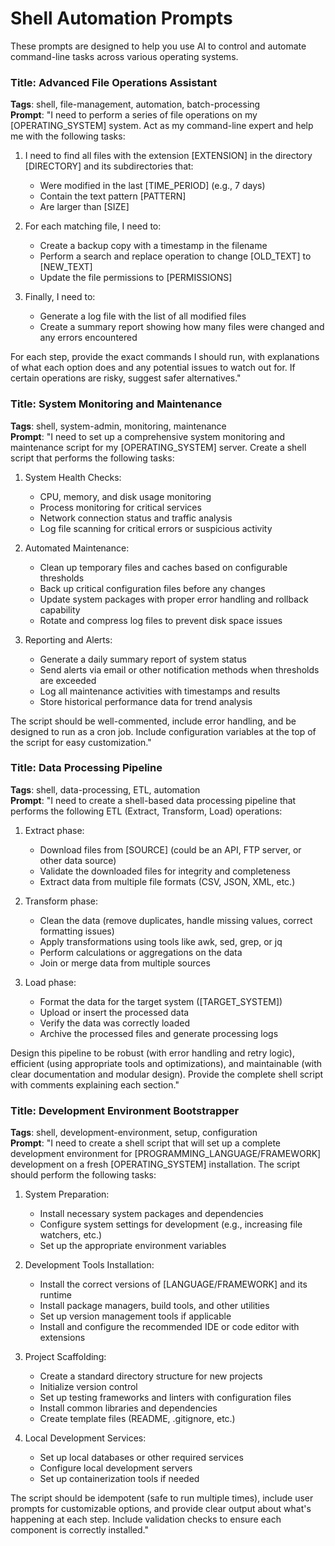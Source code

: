 # Shell Automation Prompts

These prompts are designed to help you use AI to control and automate command-line tasks across various operating systems.

### Title: Advanced File Operations Assistant
**Tags**: shell, file-management, automation, batch-processing  
**Prompt**: "I need to perform a series of file operations on my [OPERATING_SYSTEM] system. Act as my command-line expert and help me with the following tasks:

1. I need to find all files with the extension [EXTENSION] in the directory [DIRECTORY] and its subdirectories that:
   - Were modified in the last [TIME_PERIOD] (e.g., 7 days)
   - Contain the text pattern [PATTERN]
   - Are larger than [SIZE]

2. For each matching file, I need to:
   - Create a backup copy with a timestamp in the filename
   - Perform a search and replace operation to change [OLD_TEXT] to [NEW_TEXT]
   - Update the file permissions to [PERMISSIONS]

3. Finally, I need to:
   - Generate a log file with the list of all modified files
   - Create a summary report showing how many files were changed and any errors encountered

For each step, provide the exact commands I should run, with explanations of what each option does and any potential issues to watch out for. If certain operations are risky, suggest safer alternatives."

### Title: System Monitoring and Maintenance
**Tags**: shell, system-admin, monitoring, maintenance  
**Prompt**: "I need to set up a comprehensive system monitoring and maintenance script for my [OPERATING_SYSTEM] server. Create a shell script that performs the following tasks:

1. System Health Checks:
   - CPU, memory, and disk usage monitoring
   - Process monitoring for critical services
   - Network connection status and traffic analysis
   - Log file scanning for critical errors or suspicious activity

2. Automated Maintenance:
   - Clean up temporary files and caches based on configurable thresholds
   - Back up critical configuration files before any changes
   - Update system packages with proper error handling and rollback capability
   - Rotate and compress log files to prevent disk space issues

3. Reporting and Alerts:
   - Generate a daily summary report of system status
   - Send alerts via email or other notification methods when thresholds are exceeded
   - Log all maintenance activities with timestamps and results
   - Store historical performance data for trend analysis

The script should be well-commented, include error handling, and be designed to run as a cron job. Include configuration variables at the top of the script for easy customization."

### Title: Data Processing Pipeline
**Tags**: shell, data-processing, ETL, automation  
**Prompt**: "I need to create a shell-based data processing pipeline that performs the following ETL (Extract, Transform, Load) operations:

1. Extract phase:
   - Download files from [SOURCE] (could be an API, FTP server, or other data source)
   - Validate the downloaded files for integrity and completeness
   - Extract data from multiple file formats (CSV, JSON, XML, etc.)

2. Transform phase:
   - Clean the data (remove duplicates, handle missing values, correct formatting issues)
   - Apply transformations using tools like awk, sed, grep, or jq
   - Perform calculations or aggregations on the data
   - Join or merge data from multiple sources

3. Load phase:
   - Format the data for the target system ([TARGET_SYSTEM])
   - Upload or insert the processed data
   - Verify the data was correctly loaded
   - Archive the processed files and generate processing logs

Design this pipeline to be robust (with error handling and retry logic), efficient (using appropriate tools and optimizations), and maintainable (with clear documentation and modular design). Provide the complete shell script with comments explaining each section."

### Title: Development Environment Bootstrapper
**Tags**: shell, development-environment, setup, configuration  
**Prompt**: "I need to create a shell script that will set up a complete development environment for [PROGRAMMING_LANGUAGE/FRAMEWORK] development on a fresh [OPERATING_SYSTEM] installation. The script should perform the following tasks:

1. System Preparation:
   - Install necessary system packages and dependencies
   - Configure system settings for development (e.g., increasing file watchers, etc.)
   - Set up the appropriate environment variables

2. Development Tools Installation:
   - Install the correct versions of [LANGUAGE/FRAMEWORK] and its runtime
   - Install package managers, build tools, and other utilities
   - Set up version management tools if applicable
   - Install and configure the recommended IDE or code editor with extensions

3. Project Scaffolding:
   - Create a standard directory structure for new projects
   - Initialize version control
   - Set up testing frameworks and linters with configuration files
   - Install common libraries and dependencies
   - Create template files (README, .gitignore, etc.)

4. Local Development Services:
   - Set up local databases or other required services
   - Configure local development servers
   - Set up containerization tools if needed

The script should be idempotent (safe to run multiple times), include user prompts for customizable options, and provide clear output about what's happening at each step. Include validation checks to ensure each component is correctly installed."
